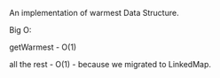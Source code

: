 An implementation of warmest Data Structure.

Big O:

getWarmest - O(1)

all the rest - O(1) - because we migrated to LinkedMap.
